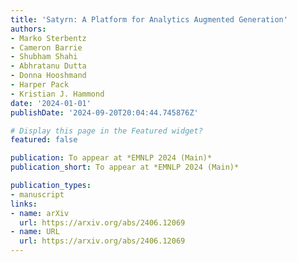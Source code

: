 ```yaml
---
title: 'Satyrn: A Platform for Analytics Augmented Generation'
authors:
- Marko Sterbentz
- Cameron Barrie
- Shubham Shahi
- Abhratanu Dutta
- Donna Hooshmand
- Harper Pack
- Kristian J. Hammond
date: '2024-01-01'
publishDate: '2024-09-20T20:04:44.745876Z'

# Display this page in the Featured widget?
featured: false

publication: To appear at *EMNLP 2024 (Main)*
publication_short: To appear at *EMNLP 2024 (Main)*

publication_types:
- manuscript
links:
- name: arXiv
  url: https://arxiv.org/abs/2406.12069
- name: URL
  url: https://arxiv.org/abs/2406.12069
---
```

